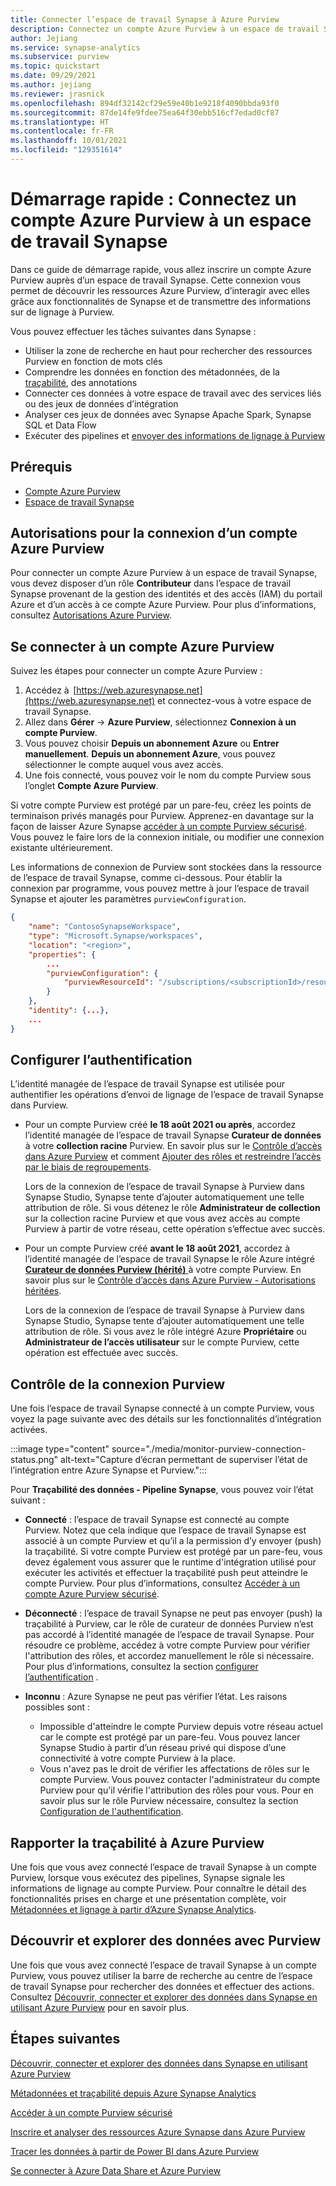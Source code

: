 ```yaml
---
title: Connecter l’espace de travail Synapse à Azure Purview 
description: Connectez un compte Azure Purview à un espace de travail Synapse.
author: Jejiang
ms.service: synapse-analytics
ms.subservice: purview
ms.topic: quickstart
ms.date: 09/29/2021
ms.author: jejiang
ms.reviewer: jrasnick
ms.openlocfilehash: 894df32142cf29e59e40b1e9218f4090bbda93f0
ms.sourcegitcommit: 87de14fe9fdee75ea64f30ebb516cf7edad0cf87
ms.translationtype: HT
ms.contentlocale: fr-FR
ms.lasthandoff: 10/01/2021
ms.locfileid: "129351614"
---
```

# <a name="quickstartconnect-a-synapse-workspace-to-an-azure-purview-account"></a>Démarrage rapide : Connectez un compte Azure Purview à un espace de travail Synapse

Dans ce guide de démarrage rapide, vous allez inscrire un compte Azure Purview auprès d’un espace de travail Synapse. Cette connexion vous permet de découvrir les ressources Azure Purview, d’interagir avec elles grâce aux fonctionnalités de Synapse et de transmettre des informations sur de lignage à Purview.

Vous pouvez effectuer les tâches suivantes dans Synapse :
- Utiliser la zone de recherche en haut pour rechercher des ressources Purview en fonction de mots clés 
- Comprendre les données en fonction des métadonnées, de la [traçabilité](../../purview/catalog-lineage-user-guide.md), des annotations 
- Connecter ces données à votre espace de travail avec des services liés ou des jeux de données d’intégration 
- Analyser ces jeux de données avec Synapse Apache Spark, Synapse SQL et Data Flow 
- Exécuter des pipelines et [envoyer des informations de lignage à Purview](../../purview/how-to-lineage-azure-synapse-analytics.md)

## <a name="prerequisites"></a>Prérequis 
- [Compte Azure Purview](../../purview/create-catalog-portal.md) 
- [Espace de travail Synapse](../quickstart-create-workspace.md) 

## <a name="permissions-for-connecting-an-azure-purview-account"></a>Autorisations pour la connexion d’un compte Azure Purview 

Pour connecter un compte Azure Purview à un espace de travail Synapse, vous devez disposer d’un rôle **Contributeur** dans l’espace de travail Synapse provenant de la gestion des identités et des accès (IAM) du portail Azure et d’un accès à ce compte Azure Purview. Pour plus d’informations, consultez [Autorisations Azure Purview](../../purview/catalog-permissions.md).

## <a name="connect-an-azure-purview-account"></a>Se connecter à un compte Azure Purview  

Suivez les étapes pour connecter un compte Azure Purview :

1. Accédez à  [https://web.azuresynapse.net](https://web.azuresynapse.net) et connectez-vous à votre espace de travail Synapse. 
2. Allez dans **Gérer** -> **Azure Purview**, sélectionnez **Connexion à un compte Purview**.
3. Vous pouvez choisir **Depuis un abonnement Azure** ou **Entrer manuellement**. **Depuis un abonnement Azure**, vous pouvez sélectionner le compte auquel vous avez accès.
4. Une fois connecté, vous pouvez voir le nom du compte Purview sous l’onglet **Compte Azure Purview**. 

Si votre compte Purview est protégé par un pare-feu, créez les points de terminaison privés managés pour Purview. Apprenez-en davantage sur la façon de laisser Azure Synapse [accéder à un compte Purview sécurisé](how-to-access-secured-purview-account.md). Vous pouvez le faire lors de la connexion initiale, ou modifier une connexion existante ultérieurement.

Les informations de connexion de Purview sont stockées dans la ressource de l’espace de travail Synapse, comme ci-dessous. Pour établir la connexion par programme, vous pouvez mettre à jour l’espace de travail Synapse et ajouter les paramètres `purviewConfiguration`.

```json
{
    "name": "ContosoSynapseWorkspace",
    "type": "Microsoft.Synapse/workspaces",
    "location": "<region>",
    "properties": {
        ...
        "purviewConfiguration": {
            "purviewResourceId": "/subscriptions/<subscriptionId>/resourceGroups/<resourceGroupname>/providers/Microsoft.Purview/accounts/<PurviewAccountName>"
        }
    },
    "identity": {...},
    ...
}
```

## <a name="set-up-authentication"></a>Configurer l’authentification

L’identité managée de l’espace de travail Synapse est utilisée pour authentifier les opérations d’envoi de lignage de l’espace de travail Synapse dans Purview.

- Pour un compte Purview créé **le 18 août 2021 ou après**, accordez l’identité managée de l’espace de travail Synapse **Curateur de données** à votre **collection racine** Purview. En savoir plus sur le [Contrôle d’accès dans Azure Purview](../../purview/catalog-permissions.md) et comment [Ajouter des rôles et restreindre l’accès par le biais de regroupements](../../purview/how-to-create-and-manage-collections.md#add-roles-and-restrict-access-through-collections).

    Lors de la connexion de l’espace de travail Synapse à Purview dans Synapse Studio, Synapse tente d’ajouter automatiquement une telle attribution de rôle. Si vous détenez le rôle **Administrateur de collection** sur la collection racine Purview et que vous avez accès au compte Purview à partir de votre réseau, cette opération s’effectue avec succès.

- Pour un compte Purview créé **avant le 18 août 2021**, accordez à l’identité managée de l’espace de travail Synapse le rôle Azure intégré [**Curateur de données Purview (hérité)** ](../../role-based-access-control/built-in-roles.md#purview-data-curator-legacy) à votre compte Purview. En savoir plus sur le [Contrôle d’accès dans Azure Purview - Autorisations héritées](../../purview/catalog-permissions.md#legacy-permission-guide).

    Lors de la connexion de l’espace de travail Synapse à Purview dans Synapse Studio, Synapse tente d’ajouter automatiquement une telle attribution de rôle. Si vous avez le rôle intégré Azure **Propriétaire** ou **Administrateur de l’accès utilisateur** sur le compte Purview, cette opération est effectuée avec succès.

## <a name="monitor-purview-connection"></a>Contrôle de la connexion Purview

Une fois l’espace de travail Synapse connecté à un compte Purview, vous voyez la page suivante avec des détails sur les fonctionnalités d’intégration activées.

:::image type="content" source="./media/monitor-purview-connection-status.png" alt-text="Capture d’écran permettant de superviser l’état de l’intégration entre Azure Synapse et Purview.":::

Pour **Traçabilité des données - Pipeline Synapse**, vous pouvez voir l’état suivant :

- **Connecté** : l’espace de travail Synapse est connecté au compte Purview. Notez que cela indique que l’espace de travail Synapse est associé à un compte Purview et qu’il a la permission d’y envoyer (push) la traçabilité. Si votre compte Purview est protégé par un pare-feu, vous devez également vous assurer que le runtime d'intégration utilisé pour exécuter les activités et effectuer la traçabilité push peut atteindre le compte Purview. Pour plus d’informations, consultez [Accéder à un compte Azure Purview sécurisé](how-to-access-secured-purview-account.md).
- **Déconnecté** : l’espace de travail Synapse ne peut pas envoyer (push) la traçabilité à Purview, car le rôle de curateur de données Purview n’est pas accordé à l’identité managée de l’espace de travail Synapse. Pour résoudre ce problème, accédez à votre compte Purview pour vérifier l'attribution des rôles, et accordez manuellement le rôle si nécessaire. Pour plus d’informations, consultez la section [configurer l’authentification](#set-up-authentication) .
- **Inconnu** : Azure Synapse ne peut pas vérifier l’état. Les raisons possibles sont :

    - Impossible d'atteindre le compte Purview depuis votre réseau actuel car le compte est protégé par un pare-feu. Vous pouvez lancer Synapse Studio à partir d’un réseau privé qui dispose d’une connectivité à votre compte Purview à la place.
    - Vous n'avez pas le droit de vérifier les affectations de rôles sur le compte Purview. Vous pouvez contacter l'administrateur du compte Purview pour qu'il vérifie l'attribution des rôles pour vous. Pour en savoir plus sur le rôle Purview nécessaire, consultez la section [Configuration de l'authentification](#set-up-authentication).

## <a name="report-lineage-to-azure-purview"></a>Rapporter la traçabilité à Azure Purview

Une fois que vous avez connecté l’espace de travail Synapse à un compte Purview, lorsque vous exécutez des pipelines, Synapse signale les informations de lignage au compte Purview. Pour connaître le détail des fonctionnalités prises en charge et une présentation complète, voir [Métadonnées et lignage à partir d’Azure Synapse Analytics](../../purview/how-to-lineage-azure-synapse-analytics.md).

## <a name="discover-and-explore-data-using-purview"></a>Découvrir et explorer des données avec Purview

Une fois que vous avez connecté l’espace de travail Synapse à un compte Purview, vous pouvez utiliser la barre de recherche au centre de l’espace de travail Synapse pour rechercher des données et effectuer des actions. Consultez [Découvrir, connecter et explorer des données dans Synapse en utilisant Azure Purview](how-to-discover-connect-analyze-azure-purview.md) pour en savoir plus.

## <a name="nextsteps"></a>Étapes suivantes 

[Découvrir, connecter et explorer des données dans Synapse en utilisant Azure Purview](how-to-discover-connect-analyze-azure-purview.md)

[Métadonnées et traçabilité depuis Azure Synapse Analytics](../../purview/how-to-lineage-azure-synapse-analytics.md)

[Accéder à un compte Purview sécurisé](how-to-access-secured-purview-account.md)

[Inscrire et analyser des ressources Azure Synapse dans Azure Purview](../../purview/register-scan-azure-synapse-analytics.md)

[Tracer les données à partir de Power BI dans Azure Purview](../../purview/how-to-lineage-powerbi.md)

[Se connecter à Azure Data Share et Azure Purview](../../purview/how-to-link-azure-data-share.md)